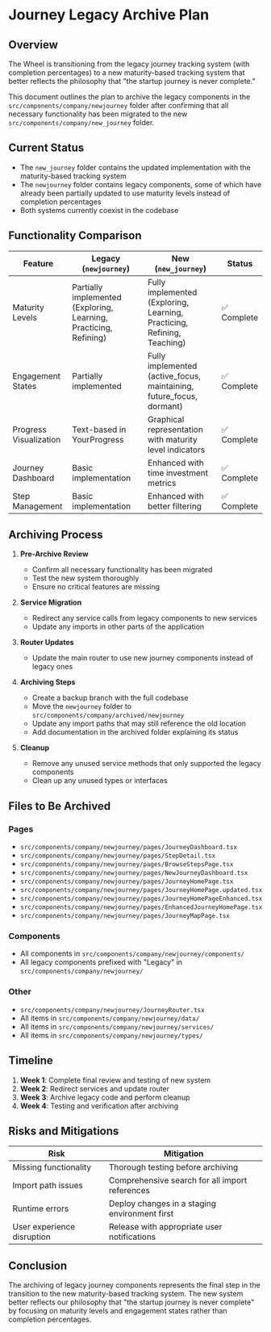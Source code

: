 # Journey Legacy Archive Plan

## Overview

The Wheel is transitioning from the legacy journey tracking system (with completion percentages) to a new maturity-based tracking system that better reflects the philosophy that "the startup journey is never complete." 

This document outlines the plan to archive the legacy components in the `src/components/company/newjourney` folder after confirming that all necessary functionality has been migrated to the new `src/components/company/new_journey` folder.

## Current Status

- The `new_journey` folder contains the updated implementation with the maturity-based tracking system
- The `newjourney` folder contains legacy components, some of which have already been partially updated to use maturity levels instead of completion percentages
- Both systems currently coexist in the codebase

## Functionality Comparison

| Feature | Legacy (`newjourney`) | New (`new_journey`) | Status |
|---------|----------------------|---------------------|--------|
| Maturity Levels | Partially implemented (Exploring, Learning, Practicing, Refining) | Fully implemented (Exploring, Learning, Practicing, Refining, Teaching) | ✅ Complete |
| Engagement States | Partially implemented | Fully implemented (active_focus, maintaining, future_focus, dormant) | ✅ Complete |
| Progress Visualization | Text-based in YourProgress | Graphical representation with maturity level indicators | ✅ Complete |
| Journey Dashboard | Basic implementation | Enhanced with time investment metrics | ✅ Complete |
| Step Management | Basic implementation | Enhanced with better filtering | ✅ Complete |

## Archiving Process

1. **Pre-Archive Review**
   - Confirm all necessary functionality has been migrated
   - Test the new system thoroughly
   - Ensure no critical features are missing

2. **Service Migration**
   - Redirect any service calls from legacy components to new services
   - Update any imports in other parts of the application

3. **Router Updates**
   - Update the main router to use new journey components instead of legacy ones

4. **Archiving Steps**
   - Create a backup branch with the full codebase
   - Move the `newjourney` folder to `src/components/company/archived/newjourney`
   - Update any import paths that may still reference the old location
   - Add documentation in the archived folder explaining its status

5. **Cleanup**
   - Remove any unused service methods that only supported the legacy components
   - Clean up any unused types or interfaces

## Files to Be Archived

### Pages
- `src/components/company/newjourney/pages/JourneyDashboard.tsx`
- `src/components/company/newjourney/pages/StepDetail.tsx`
- `src/components/company/newjourney/pages/BrowseStepsPage.tsx`
- `src/components/company/newjourney/pages/NewJourneyDashboard.tsx`
- `src/components/company/newjourney/pages/JourneyHomePage.tsx`
- `src/components/company/newjourney/pages/JourneyHomePage.updated.tsx`
- `src/components/company/newjourney/pages/JourneyHomePageEnhanced.tsx`
- `src/components/company/newjourney/pages/EnhancedJourneyHomePage.tsx`
- `src/components/company/newjourney/pages/JourneyMapPage.tsx`

### Components
- All components in `src/components/company/newjourney/components/`
- All legacy components prefixed with "Legacy" in `src/components/company/newjourney/`

### Other
- `src/components/company/newjourney/JourneyRouter.tsx`
- All items in `src/components/company/newjourney/data/`
- All items in `src/components/company/newjourney/services/`
- All items in `src/components/company/newjourney/types/`

## Timeline

1. **Week 1**: Complete final review and testing of new system
2. **Week 2**: Redirect services and update router
3. **Week 3**: Archive legacy code and perform cleanup
4. **Week 4**: Testing and verification after archiving

## Risks and Mitigations

| Risk | Mitigation |
|------|------------|
| Missing functionality | Thorough testing before archiving |
| Import path issues | Comprehensive search for all import references |
| Runtime errors | Deploy changes in a staging environment first |
| User experience disruption | Release with appropriate user notifications |

## Conclusion

The archiving of legacy journey components represents the final step in the transition to the new maturity-based tracking system. The new system better reflects our philosophy that "the startup journey is never complete" by focusing on maturity levels and engagement states rather than completion percentages.

